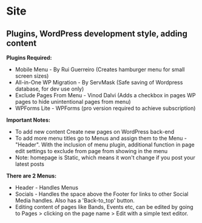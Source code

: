 <h1>Site</h1>
<h2>Plugins, WordPress development style, adding content</h2>

**Plugins Required:**
* Mobile Menu - By Rui Guerreiro (Creates hamburger menu for small screen sizes)
* All-in-One WP Migration - By ServMask (Safe saving of Wordpress database, for dev use only)
* Exclude Pages From Menu - Vinod Dalvi (Adds a checkbox in pages WP pages to hide unintentional pages from menu)
* WPForms Lite - WPForms (pro version required to achieve subscription)

**Important Notes:**
* To add new content Create new pages on WordPress back-end
* To add more menu titles go to Menus and assign them to the Menu - "Header".  With the inclusion of menu plugin, additional function in page edit settings to exclude from page from showing in the menu
* Note: homepage is Static, which means it won't change if you post your latest posts

**There are 2 Menus:**
* Header - Handles Menus
* Socials - Handles the space above the Footer for links to other Social Media handles. Also has a 'Back-to_top' button.
* Editing content of pages like Bands, Events etc, can be edited by going to Pages > clicking on the page name > 
  Edit with a simple text editor.
  
  
